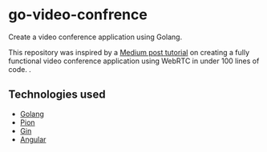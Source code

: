 # go-video-confrence
Create a video conference application using Golang.

This repository was inspired by a [Medium post tutorial](https://medium.com/@ramezemadaiesec/from-zero-to-fully-functional-video-conference-app-using-go-and-webrtc-7d073c9287da) on creating a fully functional video conference application using WebRTC in under 100 lines of code.
.

## Technologies used

* [Golang](https://github.com/golang/go)
* [Pion](https://github.com/pion/webrtc)
* [Gin](https://github.com/gin-gonic/gin)
* [Angular](https://github.com/angular/angular)
